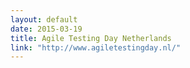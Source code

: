 ```yaml
---
layout: default
date: 2015-03-19
title: Agile Testing Day Netherlands
link: "http://www.agiletestingday.nl/"
---
```

